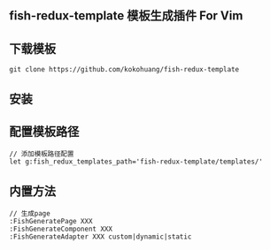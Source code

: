 ## fish-redux-template 模板生成插件 For Vim

## 下载模板
```
git clone https://github.com/kokohuang/fish-redux-template
```

## 安装

## 配置模板路径
```
// 添加模板路径配置
let g:fish_redux_templates_path='fish-redux-template/templates/'
```

## 内置方法
```
// 生成page
:FishGeneratePage XXX
:FishGenerateComponent XXX
:FishGenerateAdapter XXX custom|dynamic|static
```

